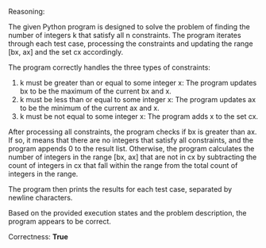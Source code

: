 Reasoning:

The given Python program is designed to solve the problem of finding the number of integers k that satisfy all n constraints. The program iterates through each test case, processing the constraints and updating the range [bx, ax] and the set cx accordingly.

The program correctly handles the three types of constraints:

1.  k must be greater than or equal to some integer x: The program updates bx to be the maximum of the current bx and x.
2.  k must be less than or equal to some integer x: The program updates ax to be the minimum of the current ax and x.
3.  k must be not equal to some integer x: The program adds x to the set cx.

After processing all constraints, the program checks if bx is greater than ax. If so, it means that there are no integers that satisfy all constraints, and the program appends 0 to the result list. Otherwise, the program calculates the number of integers in the range [bx, ax] that are not in cx by subtracting the count of integers in cx that fall within the range from the total count of integers in the range.

The program then prints the results for each test case, separated by newline characters.

Based on the provided execution states and the problem description, the program appears to be correct.

Correctness: **True**